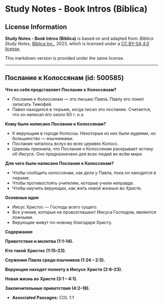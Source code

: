 # Study Notes - Book Intros (Biblica)

## License Information

**Study Notes - Book Intros (Biblica)** is based on and adapted from: _Biblica Study Notes_, [Biblica Inc.](https://www.biblica.com/), 2023, which is licensed under a [CC BY-SA 4.0 license](https://creativecommons.org/licenses/by-sa/4.0/legalcode.en).

This markdown version is provided under the same license.



--------------------------------

## Послание к Колоссянам (id: 500585)

**Что из себя представляет Послание к** **Колоссянам?**

* Послание к Колоссянам — это письмо Павла. Павлу его помог записать Тимофей.
* Павел находился в тюрьме, когда писал это послание. Считается, что он написал его около 60 г. н.э.

**Кому было написано Послание к Колоссянам?**

* К верующим в городе Колоссы. Некоторые из них были иудеями, но большинство — язычниками.
* Послание читалось вслух во всех церквях Колосс.
* Церковь признала, что Послание к Колоссянам раскрывает истину об Иисусе. Оно предназначено для всех людей во всём мире.

**Для чего было написано Послание к Колоссянам?**

* Чтобы сообщить колоссянам, как дела у Павла, пока он находится в тюрьме.
* Чтобы противостоять учителям, которые учили неправде.
* Чтобы научить верующих, как жить новой жизнью во Христе.

**Основные идеи**

* Иисус Христос — Господь всего сущего.
* Все учения, которые не провозглашают Иисуса Господом, являются ложными.
* Верующие живут по\-новому благодаря Христу.

**Содержание**

**Приветствие и молитва (1:1–14\).**

**Кто такой Христос (1:15–23\).**

**Служение Павла среди язычников (1:24 – 2:5\).**

**Верующие находят полноту в Иисусе Христе (2:6–23\).**

**Новая жизнь во Христе (3:1 – 4:1\).**

**Заключительные приветствия (4:2–18\).**

* **Associated Passages:** COL 1:1

